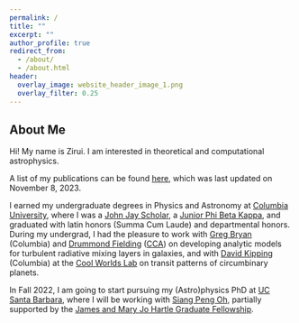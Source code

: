 ```yaml
---
permalink: /
title: ""
excerpt: ""
author_profile: true
redirect_from: 
  - /about/
  - /about.html
header:
  overlay_image: website_header_image_1.png
  overlay_filter: 0.25
---
```


## About Me

Hi! My name is Zirui. I am interested in theoretical and computational astrophysics. 

A list of my publications can be found [here](https://ziruichen11.github.io/publications/), which was last updated on November 8, 2023.

I earned my undergraduate degrees in Physics and Astronomy at [Columbia University](https://www.columbia.edu/), where I was a [John Jay Scholar](https://www.college.columbia.edu/alumni/jj-scholars-program), a [Junior Phi Beta Kappa](https://www.pbk.org/), and graduated with latin honors (Summa Cum Laude) and departmental honors. During my undergrad, I had the pleasure to work with [Greg Bryan](http://user.astro.columbia.edu/~gbryan/Site/home.html) (Columbia) and [Drummond Fielding](https://dfielding14.github.io/) ([CCA](https://www.simonsfoundation.org/flatiron/center-for-computational-astrophysics/)) on developing analytic models for turbulent radiative mixing layers in galaxies, and with [David Kipping](http://user.astro.columbia.edu/~dkipping/index.html) (Columbia) at the [Cool Worlds Lab](https://www.coolworldslab.com/) on transit patterns of circumbinary planets. 

In Fall 2022, I am going to start pursuing my (Astro)physics PhD at [UC Santa Barbara](https://www.physics.ucsb.edu/), where I will be working with [Siang Peng Oh](http://web.physics.ucsb.edu/~peng/), partially supported by the [James and Mary Jo Hartle Graduate Fellowship](https://giving.ucsb.edu/Funds/Give?id=348).
